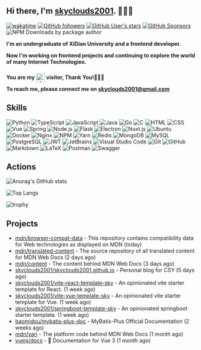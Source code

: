 ## Hi there, I'm [skyclouds2001](https://skyclouds2001.github.io/). 👋👋👋

[![wakatime](https://wakatime.com/badge/user/bfadeccb-56c3-4aa2-abb0-89cf5f9b89be.svg)](https://wakatime.com/@bfadeccb-56c3-4aa2-abb0-89cf5f9b89be)
[![GitHub followers](https://img.shields.io/github/followers/skyclouds2001?style=flat)](https://github.com/skyclouds2001?tab=followers)
[![GitHub User's stars](https://img.shields.io/github/stars/skyclouds2001?style=flat)](https://github.com/skyclouds2001)
[![GitHub Sponsors](https://img.shields.io/github/sponsors/skyclouds2001)](https://github.com/skyclouds2001)
![NPM Downloads by package author](https://img.shields.io/npm-stat/dy/sky-fly)

**I'm an undergraduate of XiDian University and a frontend developer.**

**Now I'm working on frontend projects and continuing to explore the world of many Internet Technologies.**

**You are my <img src="https://profile-counter.glitch.me/skyclouds2001/count.svg" width="auto" height="24px" alt="visit-count" style="position: relative; top: 8px;" /> visitor, Thank You!🎉🎉🎉**

**To reach me, please connect me on [skyclouds2001@gmail.com](mailto:skyclouds2001@gmail.com)**

## Skills

![Python](https://img.shields.io/badge/-Python-05122A?style=flat&logo=python)
![TypeScript](https://img.shields.io/badge/-TypeScript-05122A?style=flat&logo=TypeScript)
![JavaScript](https://img.shields.io/badge/-JavaScript-05122A?style=flat&logo=javascript)
![Java](https://img.shields.io/badge/-Java-05122A?style=flat&logo=Java&logoColor=FFA518)
![Go](https://img.shields.io/badge/-Go-05122A?style=flat&logo=Go&logoColor=FFA518)
![C](https://img.shields.io/badge/-C-05122A?style=flat&logo=C&logoColor=A8B9CC)
![HTML](https://img.shields.io/badge/-HTML-05122A?style=flat&logo=HTML5)
![CSS](https://img.shields.io/badge/-CSS-05122A?style=flat&logo=CSS3&logoColor=1572B6)
![Vue](https://img.shields.io/badge/-Vue-05122A?style=flat&logo=vuedotjs)
![Spring](https://img.shields.io/badge/-Spring-05122A?style=flat&logo=spring&logoColor=FFA518)
![Node.js](https://img.shields.io/badge/-Node.js-05122A?style=flat&logo=node.js)
![Flask](https://img.shields.io/badge/-Flask-05122A?style=flat&logo=flask)
![Electron](https://img.shields.io/badge/-Electron-05122A?style=flat&logo=Electron)
![Nuxt.js](https://img.shields.io/badge/-Nuxt.js-05122A?style=flat&logo=nuxtdotjs)
![Ubuntu](https://img.shields.io/badge/-Ubuntu-05122A?style=flat&logo=Ubuntu)
![Docker](https://img.shields.io/badge/-Docker-05122A?style=flat&logo=Docker)
![Nginx](https://img.shields.io/badge/-Nginx-05122A?style=flat&logo=Nginx)
![NPM](https://img.shields.io/badge/-NPM-05122A?style=flat&logo=NPM)
![Yarn](https://img.shields.io/badge/-Yarn-05122A?style=flat&logo=Yarn)
![Redis](https://img.shields.io/badge/-Redis-05122A?style=flat&logo=Redis)
![MongoDB](https://img.shields.io/badge/-MongoDB-05122A?style=flat&logo=MongoDB)
![MySQL](https://img.shields.io/badge/-MySQL-05122A?style=flat&logo=MySQL)
![PostgreSQL](https://img.shields.io/badge/-PostgreSQL-05122A?style=flat&logo=postgresql)
![JWT](https://img.shields.io/badge/-JWT-05122A?style=flat&logo=JSON%20web%20tokens)
![JetBrains](https://img.shields.io/badge/-JetBrains-05122A?style=flat&logo=JetBrains)
![Visual Studio Code](https://img.shields.io/badge/-Visual%20Studio%20Code-05122A?style=flat&logo=visual-studio-code&logoColor=007ACC)
![Git](https://img.shields.io/badge/-Git-05122A?style=flat&logo=git)
![GitHub](https://img.shields.io/badge/-GitHub-05122A?style=flat&logo=github)
![Markdown](https://img.shields.io/badge/-Markdown-05122A?style=flat&logo=markdown)
![LaTeX](https://img.shields.io/badge/-LaTeX-05122A?style=flat&logo=LaTeX)
![Postman](https://img.shields.io/badge/-Postman-05122A?style=flat&logo=Postman)
![Swagger](https://img.shields.io/badge/-Swagger-05122A?style=flat&logo=swagger)

## Actions

![Anurag's GitHub stats](https://github-readme-stats-git-masterrstaa-rickstaa.vercel.app/api?username=skyclouds2001&count_private=true&theme=radical&local=cn&text_color=000&icon_color=000&bg_color=0,ea6161,ffc64d,fffc4d,52fa5a&show_icons=true&line_height=22)

![Top Langs](https://github-readme-stats-git-masterrstaa-rickstaa.vercel.app/api/top-langs/?username=skyclouds2001&langs_count=10&text_color=000&icon_color=fff&bg_color=0,52fa5a,4dfcff,c64dff&theme=graywhite&layout=compact&exclude_repo=skyclouds2001,skyclouds2001.github.io,skyclouds2001-blog)

![trophy](https://github-profile-trophy.vercel.app/?username=skyclouds2001&theme=onedark)

## Projects


- [mdn/browser-compat-data](https://github.com/mdn/browser-compat-data) - This repository contains compatibility data for Web technologies as displayed on MDN (today)
- [mdn/translated-content](https://github.com/mdn/translated-content) - The source repository of all translated content for MDN Web Docs (2 days ago)
- [mdn/content](https://github.com/mdn/content) - The content behind MDN Web Docs (3 days ago)
- [skyclouds2001/skyclouds2001.github.io](https://github.com/skyclouds2001/skyclouds2001.github.io) - Personal blog for CSY (5 days ago)
- [skyclouds2001/vite-react-template-sky](https://github.com/skyclouds2001/vite-react-template-sky) - An opinionated vite starter template for React. (1 week ago)
- [skyclouds2001/vite-vue-template-sky](https://github.com/skyclouds2001/vite-vue-template-sky) - An opinionated vite starter template for Vue. (1 week ago)
- [skyclouds2001/springboot-template-sky](https://github.com/skyclouds2001/springboot-template-sky) - An opinionated springboot starter template. (1 week ago)
- [baomidou/mybatis-plus-doc](https://github.com/baomidou/mybatis-plus-doc) - MyBatis-Plus Official Documentation (2 weeks ago)
- [mdn/yari](https://github.com/mdn/yari) - The platform code behind MDN Web Docs (1 month ago)
- [vuejs/docs](https://github.com/vuejs/docs) - 📄 Documentation for Vue 3 (1 month ago)
